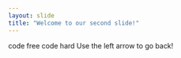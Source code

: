 ```yaml
---
layout: slide
title: "Welcome to our second slide!"
---
```

code free code hard
Use the left arrow to go back!
